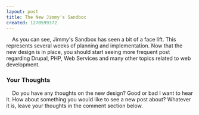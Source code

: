 ```yaml
---
layout: post
title: The New Jimmy's Sandbox
created: 1270599372
---
```

<p>&nbsp;&nbsp;&nbsp;&nbsp;As you can see, Jimmy's Sandbox has seen a bit of a face lift.  This represents several weeks of planning and implementation.  Now that the new design is in place, you should start seeing more frequent post regarding Drupal, PHP, Web Services and many other topics related to web development.</p>
<h3>Your Thoughts</h3>
<p>&nbsp;&nbsp;&nbsp;&nbsp;Do you have any thoughts on the new design? Good or bad I want to hear it. How about something you would like to see a new post about? Whatever it is, leave your thoughts in the comment section below.</p>
